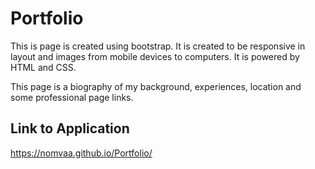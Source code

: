 # Portfolio
This is page is created using bootstrap. It is created to be responsive in layout and images from mobile devices to computers. It is powered by HTML and CSS.

  This page is a biography of my background, experiences, location and some professional page links. 


## Link to Application
  https://nomvaa.github.io/Portfolio/

